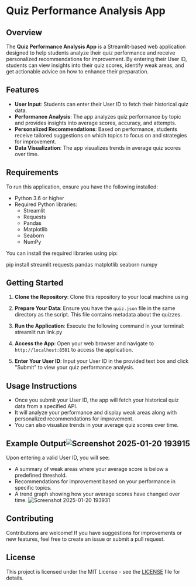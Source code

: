 # Quiz Performance Analysis App

## Overview

The **Quiz Performance Analysis App** is a Streamlit-based web application designed to help students analyze their quiz performance and receive personalized recommendations for improvement. By entering their User ID, students can view insights into their quiz scores, identify weak areas, and get actionable advice on how to enhance their preparation.

## Features

- **User Input**: Students can enter their User ID to fetch their historical quiz data.
- **Performance Analysis**: The app analyzes quiz performance by topic and provides insights into average scores, accuracy, and attempts.
- **Personalized Recommendations**: Based on performance, students receive tailored suggestions on which topics to focus on and strategies for improvement.
- **Data Visualization**: The app visualizes trends in average quiz scores over time.

## Requirements

To run this application, ensure you have the following installed:

- Python 3.6 or higher
- Required Python libraries:
  - Streamlit
  - Requests
  - Pandas
  - Matplotlib
  - Seaborn
  - NumPy

You can install the required libraries using pip:

pip install streamlit requests pandas matplotlib seaborn numpy


## Getting Started

1. **Clone the Repository**:
   Clone this repository to your local machine using


2. **Prepare Your Data**:
Ensure you have the `quiz.json` file in the same directory as the script. This file contains metadata about the quizzes.

3. **Run the Application**:
Execute the following command in your terminal:
streamlit run link.py


4. **Access the App**:
Open your web browser and navigate to `http://localhost:8501` to access the application.

5. **Enter Your User ID**:
Input your User ID in the provided text box and click "Submit" to view your quiz performance analysis.

## Usage Instructions

- Once you submit your User ID, the app will fetch your historical quiz data from a specified API.
- It will analyze your performance and display weak areas along with personalized recommendations for improvement.
- You can also visualize trends in your average quiz scores over time.

## Example Output![Screenshot 2025-01-20 193915](https://github.com/user-attachments/assets/b7399514-8c41-4f49-ac93-393addce8ac4)


Upon entering a valid User ID, you will see:

- A summary of weak areas where your average score is below a predefined threshold.
- Recommendations for improvement based on your performance in specific topics.
- A trend graph showing how your average scores have changed over time.
![Screenshot 2025-01-20 193931](https://github.com/user-attachments/assets/7dd0c25c-aab7-406a-8a4c-b458d67fad07)




## Contributing

Contributions are welcome! If you have suggestions for improvements or new features, feel free to create an issue or submit a pull request.

## License

This project is licensed under the MIT License - see the [LICENSE](LICENSE) file for details.




